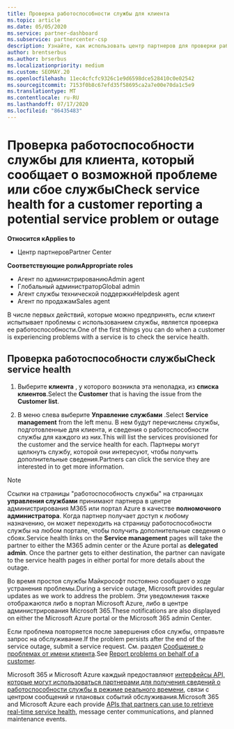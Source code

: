```yaml
---
title: Проверка работоспособности службы для клиента
ms.topic: article
ms.date: 05/05/2020
ms.service: partner-dashboard
ms.subservice: partnercenter-csp
description: Узнайте, как использовать центр партнеров для проверки работоспособности службы для клиента при возникновении проблем со службой.
author: brentserbus
ms.author: brserbus
ms.localizationpriority: medium
ms.custom: SEOMAY.20
ms.openlocfilehash: 11ec4cfcfc9326c1e9d6598dce528410c0e02542
ms.sourcegitcommit: 7153f0b8c67efd35f58695ca2a7e00e70da1c5e9
ms.translationtype: MT
ms.contentlocale: ru-RU
ms.lasthandoff: 07/17/2020
ms.locfileid: "86435483"
---
```

# <a name="check-service-health-for-a-customer-reporting-a-potential-service-problem-or-outage"></a><span data-ttu-id="1dd60-103">Проверка работоспособности службы для клиента, который сообщает о возможной проблеме или сбое службы</span><span class="sxs-lookup"><span data-stu-id="1dd60-103">Check service health for a customer reporting a potential service problem or outage</span></span>

<span data-ttu-id="1dd60-104">**Относится к**</span><span class="sxs-lookup"><span data-stu-id="1dd60-104">**Applies to**</span></span>

- <span data-ttu-id="1dd60-105">Центр партнеров</span><span class="sxs-lookup"><span data-stu-id="1dd60-105">Partner Center</span></span>

<span data-ttu-id="1dd60-106">**Соответствующие роли**</span><span class="sxs-lookup"><span data-stu-id="1dd60-106">**Appropriate roles**</span></span>

- <span data-ttu-id="1dd60-107">Агент по администрированию</span><span class="sxs-lookup"><span data-stu-id="1dd60-107">Admin agent</span></span>
- <span data-ttu-id="1dd60-108">Глобальный администратор</span><span class="sxs-lookup"><span data-stu-id="1dd60-108">Global admin</span></span>
- <span data-ttu-id="1dd60-109">Агент службы технической поддержки</span><span class="sxs-lookup"><span data-stu-id="1dd60-109">Helpdesk agent</span></span>
- <span data-ttu-id="1dd60-110">Агент по продажам</span><span class="sxs-lookup"><span data-stu-id="1dd60-110">Sales agent</span></span>

<span data-ttu-id="1dd60-111">В числе первых действий, которые можно предпринять, если клиент испытывает проблемы с использованием службы, является проверка ее работоспособности.</span><span class="sxs-lookup"><span data-stu-id="1dd60-111">One of the first things you can do when a customer is experiencing problems with a service is to check the service health.</span></span> 

## <a name="check-service-health"></a><span data-ttu-id="1dd60-112">Проверка работоспособности службы</span><span class="sxs-lookup"><span data-stu-id="1dd60-112">Check service health</span></span>

1. <span data-ttu-id="1dd60-113">Выберите **клиента** , у которого возникла эта неполадка, из **списка клиентов**.</span><span class="sxs-lookup"><span data-stu-id="1dd60-113">Select the **Customer** that is having the issue from the **Customer list**.</span></span>

2. <span data-ttu-id="1dd60-114">В меню слева выберите **Управление службами** .</span><span class="sxs-lookup"><span data-stu-id="1dd60-114">Select **Service management** from the left menu.</span></span> <span data-ttu-id="1dd60-115">В нем будут перечислены службы, подготовленные для клиента, и сведения о работоспособности службы для каждого из них.</span><span class="sxs-lookup"><span data-stu-id="1dd60-115">This will list the services provisioned for the customer and the service health for each.</span></span> <span data-ttu-id="1dd60-116">Партнеры могут щелкнуть службу, которой они интересуют, чтобы получить дополнительные сведения.</span><span class="sxs-lookup"><span data-stu-id="1dd60-116">Partners can click the service they are interested in to get more information.</span></span> 

>[!NOTE] 
> <span data-ttu-id="1dd60-117">Ссылки на страницы "работоспособность службы" на страницах **управления службами** принимают партнера в центре администрирования M365 или портал Azure в качестве **полномочного администратора**. Когда партнер получает доступ к любому назначению, он может переходить на страницу работоспособности службы на любом портале, чтобы получить дополнительные сведения о сбоях.</span><span class="sxs-lookup"><span data-stu-id="1dd60-117">Service health links on the **Service management** pages will take the partner to either the M365 admin center or the Azure portal as **delegated admin**. Once the partner gets to either destination, the partner can navigate to the service health pages in either portal for more details about the outage.</span></span>
 
<span data-ttu-id="1dd60-118">Во время простоя службы Майкрософт постоянно сообщает о ходе устранения проблемы.</span><span class="sxs-lookup"><span data-stu-id="1dd60-118">During a service outage, Microsoft provides regular updates as we work to address the problem.</span></span> <span data-ttu-id="1dd60-119">Эти уведомления также отображаются либо в портал Microsoft Azure, либо в центре администрирования Microsoft 365.</span><span class="sxs-lookup"><span data-stu-id="1dd60-119">These notifications are also displayed on either the Microsoft Azure portal or the Microsoft 365 admin Center.</span></span>

<span data-ttu-id="1dd60-120">Если проблема повторяется после завершения сбоя службы, отправьте запрос на обслуживание.</span><span class="sxs-lookup"><span data-stu-id="1dd60-120">If the problem persists after the end of the service outage, submit a service request.</span></span> <span data-ttu-id="1dd60-121">См. раздел [Сообщение о проблемах от имени клиента](report-problems-on-behalf-of-a-customer.md).</span><span class="sxs-lookup"><span data-stu-id="1dd60-121">See [Report problems on behalf of a customer](report-problems-on-behalf-of-a-customer.md).</span></span>

<span data-ttu-id="1dd60-122">Microsoft 365 и Microsoft Azure каждый предоставляют [интерфейсы API, которые могут использоваться партнерами для получения сведений о работоспособности службы в режиме реального времени](get-automated-service-notifications-with-our-apis.md), связи с центром сообщений и плановых событий обслуживания.</span><span class="sxs-lookup"><span data-stu-id="1dd60-122">Microsoft 365 and Microsoft Azure each provide [APIs that partners can use to retrieve real-time service health](get-automated-service-notifications-with-our-apis.md), message center communications, and planned maintenance events.</span></span>

 

